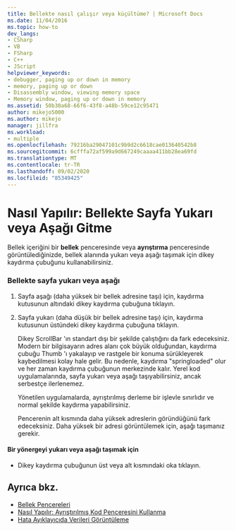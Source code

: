 ```yaml
---
title: Bellekte nasıl çalışır veya küçültüme? | Microsoft Docs
ms.date: 11/04/2016
ms.topic: how-to
dev_langs:
- CSharp
- VB
- FSharp
- C++
- JScript
helpviewer_keywords:
- debugger, paging up or down in memory
- memory, paging up or down
- Disassembly window, viewing memory space
- Memory window, paging up or down in memory
ms.assetid: 50b30a68-66f6-43f8-a48b-59ce12c95471
author: mikejo5000
ms.author: mikejo
manager: jillfra
ms.workload:
- multiple
ms.openlocfilehash: 79216ba29047101c9b9d2c6618cae013640542b8
ms.sourcegitcommit: 6cfffa72af599a9d667249caaaa411bb28ea69fd
ms.translationtype: MT
ms.contentlocale: tr-TR
ms.lasthandoff: 09/02/2020
ms.locfileid: "85349425"
---
```

# <a name="how-to-page-up-or-down-in-memory"></a>Nasıl Yapılır: Bellekte Sayfa Yukarı veya Aşağı Gitme

Bellek içeriğini bir **bellek** penceresinde veya **ayrıştırma** penceresinde görüntülediğinizde, bellek alanında yukarı veya aşağı taşımak için dikey kaydırma çubuğunu kullanabilirsiniz.

### <a name="to-page-up-or-down-in-memory"></a>Bellekte sayfa yukarı veya aşağı

1. Sayfa aşağı (daha yüksek bir bellek adresine taşı) için, kaydırma kutusunun altındaki dikey kaydırma çubuğuna tıklayın.

2. Sayfa yukarı (daha düşük bir bellek adresine taşı) için, kaydırma kutusunun üstündeki dikey kaydırma çubuğuna tıklayın.

   Dikey ScrollBar 'ın standart dışı bir şekilde çalıştığını da fark edeceksiniz. Modern bir bilgisayarın adres alanı çok büyük olduğundan, kaydırma çubuğu Thumb 'ı yakalayıp ve rastgele bir konuma sürükleyerek kaybedilmesi kolay hale gelir. Bu nedenle, kaydırma "springloaded" olur ve her zaman kaydırma çubuğunun merkezinde kalır. Yerel kod uygulamalarında, sayfa yukarı veya aşağı taşıyabilirsiniz, ancak serbestçe ilerlenemez.

   Yönetilen uygulamalarda, ayrıştırılmış derleme bir işlevle sınırlıdır ve normal şekilde kaydırma yapabilirsiniz.

   Pencerenin alt kısmında daha yüksek adreslerin göründüğünü fark edeceksiniz. Daha yüksek bir adresi görüntülemek için, aşağı taşımanız gerekir.

#### <a name="to-move-up-or-down-one-instruction"></a>Bir yönergeyi yukarı veya aşağı taşımak için

- Dikey kaydırma çubuğunun üst veya alt kısmındaki oka tıklayın.

## <a name="see-also"></a>Ayrıca bkz.
- [Bellek Pencereleri](../debugger/memory-windows.md)
- [Nasıl Yapılır: Ayrıştırılmış Kod Penceresini Kullanma](../debugger/how-to-use-the-disassembly-window.md)
- [Hata Ayıklayıcıda Verileri Görüntüleme](../debugger/viewing-data-in-the-debugger.md)